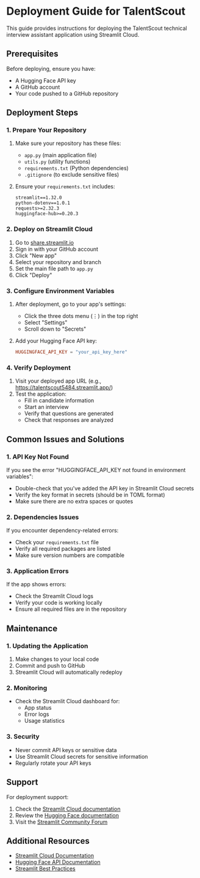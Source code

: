 # Deployment Guide for TalentScout

This guide provides instructions for deploying the TalentScout technical interview assistant application using Streamlit Cloud.

## Prerequisites

Before deploying, ensure you have:
- A Hugging Face API key
- A GitHub account
- Your code pushed to a GitHub repository

## Deployment Steps

### 1. Prepare Your Repository

1. Make sure your repository has these files:
   - `app.py` (main application file)
   - `utils.py` (utility functions)
   - `requirements.txt` (Python dependencies)
   - `.gitignore` (to exclude sensitive files)

2. Ensure your `requirements.txt` includes:
   ```
   streamlit==1.32.0
   python-dotenv==1.0.1
   requests>=2.32.3
   huggingface-hub>=0.20.3
   ```

### 2. Deploy on Streamlit Cloud

1. Go to [share.streamlit.io](https://share.streamlit.io)
2. Sign in with your GitHub account
3. Click "New app"
4. Select your repository and branch
5. Set the main file path to `app.py`
6. Click "Deploy"

### 3. Configure Environment Variables

1. After deployment, go to your app's settings:
   - Click the three dots menu (⋮) in the top right
   - Select "Settings"
   - Scroll down to "Secrets"

2. Add your Hugging Face API key:
   ```toml
   HUGGINGFACE_API_KEY = "your_api_key_here"
   ```

### 4. Verify Deployment

1. Visit your deployed app URL (e.g., https://talentscout5484.streamlit.app/)
2. Test the application:
   - Fill in candidate information
   - Start an interview
   - Verify that questions are generated
   - Check that responses are analyzed

## Common Issues and Solutions

### 1. API Key Not Found
If you see the error "HUGGINGFACE_API_KEY not found in environment variables":
- Double-check that you've added the API key in Streamlit Cloud secrets
- Verify the key format in secrets (should be in TOML format)
- Make sure there are no extra spaces or quotes

### 2. Dependencies Issues
If you encounter dependency-related errors:
- Check your `requirements.txt` file
- Verify all required packages are listed
- Make sure version numbers are compatible

### 3. Application Errors
If the app shows errors:
- Check the Streamlit Cloud logs
- Verify your code is working locally
- Ensure all required files are in the repository

## Maintenance

### 1. Updating the Application
1. Make changes to your local code
2. Commit and push to GitHub
3. Streamlit Cloud will automatically redeploy

### 2. Monitoring
- Check the Streamlit Cloud dashboard for:
  - App status
  - Error logs
  - Usage statistics

### 3. Security
- Never commit API keys or sensitive data
- Use Streamlit Cloud secrets for sensitive information
- Regularly rotate your API keys

## Support

For deployment support:
1. Check the [Streamlit Cloud documentation](https://docs.streamlit.io/cloud)
2. Review the [Hugging Face documentation](https://huggingface.co/docs)
3. Visit the [Streamlit Community Forum](https://discuss.streamlit.io)

## Additional Resources

- [Streamlit Cloud Documentation](https://docs.streamlit.io/cloud)
- [Hugging Face API Documentation](https://huggingface.co/docs)
- [Streamlit Best Practices](https://docs.streamlit.io/knowledge-base)

